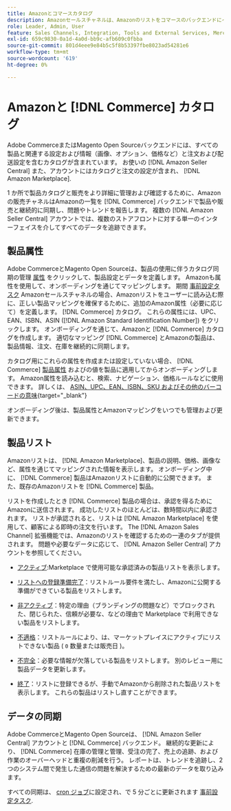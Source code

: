 ```yaml
---
title: Amazonとコマースカタログ
description: Amazonセールスチャネルは、Amazonのリストをコマースのバックエンドにインポートし、製品および販売と絶えず同期します。
role: Leader, Admin, User
feature: Sales Channels, Integration, Tools and External Services, Merchandising, Catalogs
exl-id: 659c9830-0a1d-4a0d-bb9c-afb609c0fbba
source-git-commit: 801d4eee9e84b5c5f8b53397fbe8023ad54281e6
workflow-type: tm+mt
source-wordcount: '619'
ht-degree: 0%

---
```


# Amazonと [!DNL Commerce] カタログ

Adobe CommerceまたはMagento Open Sourceバックエンドには、すべての製品と関連する設定および情報（画像、オプション、価格など）と注文および配送設定を含むカタログが含まれています。 お使いの [!DNL Amazon Seller Central] また、アカウントにはカタログと注文の設定が含まれ、 [!DNL Amazon Marketplace].

1 か所で製品カタログと販売をより詳細に管理および確認するために、Amazonの販売チャネルはAmazonの一覧を [!DNL Commerce] バックエンドで製品や販売と継続的に同期し、問題やトレンドを報告します。 複数の [!DNL Amazon Seller Central] アカウントでは、複数のストアフロントに対する単一のインターフェイスを介してすべてのデータを追跡できます。

## 製品属性

Adobe CommerceとMagento Open Sourceは、製品の使用に伴うカタログ同期の管理 [属性](https://experienceleague.adobe.com/docs/commerce-admin/catalog/product-attributes/product-attributes.html) をクリックして、製品設定とデータを定義します。 Amazonも属性を使用して、オンボーディングを通じてマッピングします。 期間 [事前設定タスク](./amazon-pre-setup-tasks.md) Amazonセールスチャネルの場合、Amazonリストをユーザーに読み込む際に、正しい製品マッピングを確保するために、追加のAmazon属性（必要に応じて）を定義します。 [!DNL Commerce] カタログ。 これらの属性には、UPC、EAN、ISBN、ASIN ([!DNL Amazon Standard Identification Number]) をクリックします。 オンボーディングを通じて、Amazonと [!DNL Commerce] カタログを作成します。 適切なマッピング [!DNL Commerce] とAmazonの製品は、製品情報、注文、在庫を継続的に同期します。

カタログ用にこれらの属性を作成または設定していない場合、 [!DNL Commerce] [製品属性](https://experienceleague.adobe.com/docs/commerce-admin/catalog/product-attributes/product-attributes.html) およびの値を製品に適用してからオンボーディングします。 Amazon属性を読み込むと、検索、ナビゲーション、価格ルールなどに使用できます。 詳しくは、 [ASIN、UPC、EAN、ISBN、SKU およびその他のバーコードの意味](https://sellerskills.com/multi-channel-operations/what-asin-upc-ean-isbn-sku-and-other-barcodes-mean/#what-is-isbn-number){target="_blank"}

オンボーディング後は、製品属性とAmazonマッピングをいつでも管理および更新できます。

## 製品リスト

Amazonリストは、 [!DNL Amazon Marketplace]、製品の説明、価格、画像など、属性を通じてマッピングされた情報を表示します。 オンボーディング中に、 [!DNL Commerce] 製品はAmazonリストに自動的に公開できます。 また、既存のAmazonリストを [!DNL Commerce] 製品。

リストを作成したとき [!DNL Commerce] 製品の場合は、承認を得るためにAmazonに送信されます。 成功したリストのほとんどは、数時間以内に承認されます。 リストが承認されると、リストは [!DNL Amazon Marketplace] を使用して、顧客による即時の注文を行います。 The [!DNL Amazon Sales Channel] 拡張機能では、Amazonのリストを確認するための一連のタブが提供されます。 問題や必要なデータに応じて、 [!DNL Amazon Seller Central] アカウントを参照してください。

- [アクティブ](./active-listings.md):Marketplace で使用可能な承認済みの製品リストを表示します。

- [リストへの登録準備完了](./ready-to-list.md)：リストルール要件を満たし、Amazonに公開する準備ができている製品をリストします。

- [非アクティブ](./inactive-listings.md)：特定の理由（ブランディングの問題など）でブロックされた、閉じられた、信頼が必要な、などの理由で Marketplace で利用できない製品をリストします。

- [不適格](./ineligible-listings.md)：リストルールにより、は、マーケットプレイスにアクティブにリストできない製品 ( `0` 数量または販売日 )。

- [不完全](./incomplete-listings.md)：必要な情報が欠落している製品をリストします。 別のレビュー用に製品データを更新します。

- [終了](./ended-listings.md)：リストに登録できるが、手動でAmazonから削除された製品リストを表示します。 これらの製品はリストし直すことができます。

## データの同期

Adobe CommerceとMagento Open Sourceは、 [!DNL Amazon Seller Central] アカウントと [!DNL Commerce] バックエンド。 継続的な更新により、 [!DNL Commerce] 在庫の管理と管理、受注の完了、売上の追跡、および作業のオーバーヘッドと重複の削減を行う。 レポートは、トレンドを追跡し、2 つのシステム間で発生した通信の問題を解決するための最新のデータを取り込みます。

すべての同期は、 [cron ジョブ](https://experienceleague.adobe.com/docs/commerce-admin/systems/tools/cron.html)に設定され、で 5 分ごとに更新されます [事前設定タスク](./amazon-pre-setup-tasks.md).
